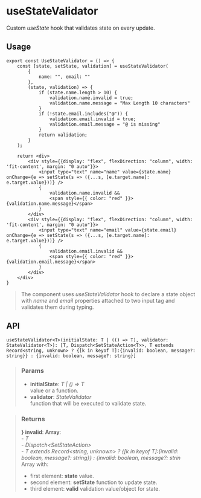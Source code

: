 # useStateValidator
Custom _useState_ hook that validates state on every update.

## Usage

```tsx
export const UseStateValidator = () => {
	const [state, setState, validation] = useStateValidator(
		{
			name: "", email: ""
		},
		(state, validation) => {
			if (state.name.length > 10) {
				validation.name.invalid = true;
				validation.name.message = "Max Length 10 characters"
			}
			if (!state.email.includes("@")) {
				validation.email.invalid = true;
				validation.email.message = "@ is missing"
			}
			return validation;
		}
	);

	return <div>
		<div style={{display: "flex", flexDirection: "column", width: 'fit-content', margin: "0 auto"}}>
			<input type="text" name="name" value={state.name} onChange={e => setState(s => ({...s, [e.target.name]: e.target.value}))} />
			{
				validation.name.invalid &&
				<span style={{ color: "red" }}>{validation.name.message}</span>
			}
		</div>
		<div style={{display: "flex", flexDirection: "column", width: 'fit-content', margin: "0 auto"}}>
			<input type="text" name="email" value={state.email} onChange={e => setState(s => ({...s, [e.target.name]: e.target.value}))} />
			{
				validation.email.invalid &&
				<span style={{ color: "red" }}>{validation.email.message}</span>
			}
		</div>
	</div>
}
```

> The component uses _useStateValidator_ hook to declare a state object with _name_ and _email_ properties attached to two input tag and validates them during typing.


## API

```tsx
useStateValidator<T>(initialState: T | (() => T), validator: StateValidator<T>): [T, Dispatch<SetStateAction<T>>, T extends Record<string, unknown> ? {[k in keyof T]:{invalid: boolean, message?: string}} : {invalid: boolean, message?: string}]
```

> ### Params
>
> - __initialState__: _T | () => T_  
value or a function.
> - __validator__: _StateValidator_  
function that will be executed to validate state.
>

> ### Returns
>
> __} invalid__:  __Array__:  
    - _T_  
    - _Dispatch<SetStateAction<T>>_  
    - _T extends Record<string, unknown> ? {[k in keyof T]:{invalid: boolean, message?: string}} : {invalid: boolean, message?: strin_  
> Array with:
> - first element: __state__ value.
> - second element: __setState__ function to update state.
> - third element: __valid__ validation value/object for state.
>